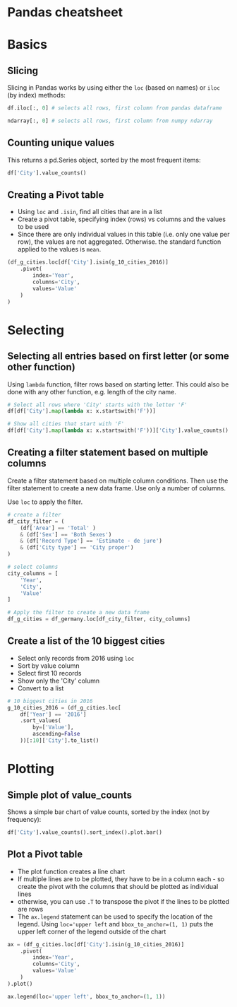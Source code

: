 # Pandas cheatsheet

# Basics

## Slicing

Slicing in Pandas works by using either the `loc` (based on names) or `iloc` (by index) methods:

```python
df.iloc[:, 0] # selects all rows, first column from pandas dataframe

ndarray[:, 0] # selects all rows, first column from numpy ndarray
```

## Counting unique values

This returns a pd.Series object, sorted by the most frequent items:

```python
df['City'].value_counts()
```

## Creating a Pivot table

- Using `loc` and `.isin`, find all cities that are in a list
- Create a pivot table, specifying index (rows) vs columns and the values to be used
- Since there are only individual values in this table (i.e. only one value per row), the values are not aggregated. Otherwise. the standard function applied to the values is `mean`.

```python
(df_g_cities.loc[df['City'].isin(g_10_cities_2016)]
    .pivot(
        index='Year',
        columns='City',
        values='Value'
    )
)
```

# Selecting

## Selecting all entries based on first letter (or some other function)

Using `lambda` function, filter rows based on starting letter. This could also be done with any other function, e.g. length of the city name.

```python
# Select all rows where 'City' starts with the letter 'F'
df[df['City'].map(lambda x: x.startswith('F'))]

# Show all cities that start with 'F'
df[df['City'].map(lambda x: x.startswith('F'))]['City'].value_counts()
```

## Creating a filter statement based on multiple columns

Create a filter statement based on multiple column conditions. Then use the filter statement to create a new data frame. Use only a number of columns.

Use `loc` to apply the filter.

```python
# create a filter
df_city_filter = (
    (df['Area'] == 'Total' )
    & (df['Sex'] == 'Both Sexes')
    & (df['Record Type'] == 'Estimate - de jure')
    & (df['City type'] == 'City proper')
)

# select columns
city_columns = [
    'Year',
    'City',
    'Value'
]

# Apply the filter to create a new data frame
df_g_cities = df_germany.loc[df_city_filter, city_columns]
```

## Create a list of the 10 biggest cities

- Select only records from 2016 using `loc`
- Sort by value column
- Select first 10 records
- Show only the 'City' column
- Convert to a list

```python
# 10 biggest cities in 2016
g_10_cities_2016 = (df_g_cities.loc[
    df['Year'] == '2016']
    .sort_values(
        by=['Value'], 
        ascending=False
    ))[:10]['City'].to_list()
```

# Plotting

## Simple plot of value_counts

Shows a simple bar chart of value counts, sorted by the index (not by frequency):

```python
df['City'].value_counts().sort_index().plot.bar()
```

## Plot a Pivot table

- The plot function creates a line chart
- If multiple lines are to be plotted, they have to be in a column each - so create the pivot with the columns that should be plotted as individual lines
- otherwise, you can use `.T` to transpose the pivot if the lines to be plotted are rows
- The `ax.legend` statement can be used to specify the location of the legend. Using `loc='upper left` and `bbox_to_anchor=(1, 1)` puts the upper left corner of the legend outside of the chart

```python
ax = (df_g_cities.loc[df['City'].isin(g_10_cities_2016)]
    .pivot(
        index='Year',
        columns='City',
        values='Value'
    )
).plot()

ax.legend(loc='upper left', bbox_to_anchor=(1, 1))
```